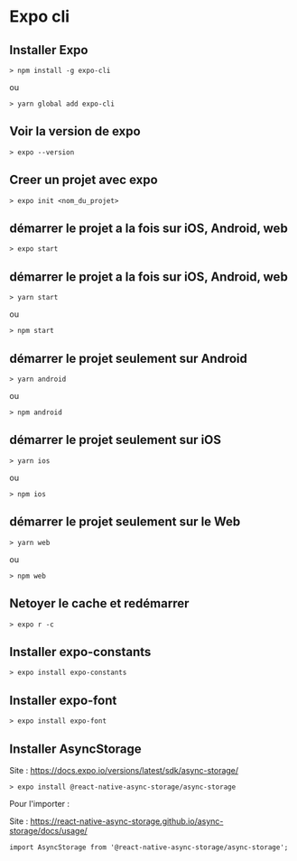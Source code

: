 # Expo cli

## Installer Expo

    > npm install -g expo-cli

ou

    > yarn global add expo-cli

## Voir la version de expo

    > expo --version

## Creer un projet avec expo

    > expo init <nom_du_projet>

## démarrer le projet a la fois sur iOS, Android, web

    > expo start

## démarrer le projet a la fois sur iOS, Android, web

    > yarn start

ou 

    > npm start

## démarrer le projet seulement sur Android 

    > yarn android

ou 

    > npm android

## démarrer le projet seulement sur iOS

    > yarn ios

ou 

    > npm ios


## démarrer le projet seulement sur le Web

    > yarn web

ou 

    > npm web

## Netoyer le cache et redémarrer

    > expo r -c


## Installer expo-constants

    > expo install expo-constants

## Installer expo-font

    > expo install expo-font


## Installer AsyncStorage

Site : https://docs.expo.io/versions/latest/sdk/async-storage/

    > expo install @react-native-async-storage/async-storage

Pour l'importer :

Site : https://react-native-async-storage.github.io/async-storage/docs/usage/

    import AsyncStorage from '@react-native-async-storage/async-storage';

